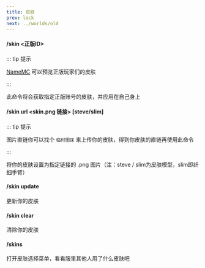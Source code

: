 ```yaml
---
title: 皮肤
prev: lock
next: ../worlds/old
---
```

#### **/skin <正版ID>**

::: tip 提示

 [NameMC](https://namemc.com/) 可以预览正版玩家们的皮肤

:::

此命令将会获取指定正版账号的皮肤，并应用在自己身上

#### **/skin url <skin.png 链接> [steve/slim]**

::: tip 提示

图片直链你可以找个 `临时图床` 来上传你的皮肤，得到你皮肤的直链再使用此命令

:::

将你的皮肤设置为指定链接的 .png 图片（注：steve / slim为皮肤模型，slim即纤细手臂）

#### **/skin update**

更新你的皮肤

#### **/skin clear**

清除你的皮肤

#### **/skins**

打开皮肤选择菜单，看看服里其他人用了什么皮肤吧
